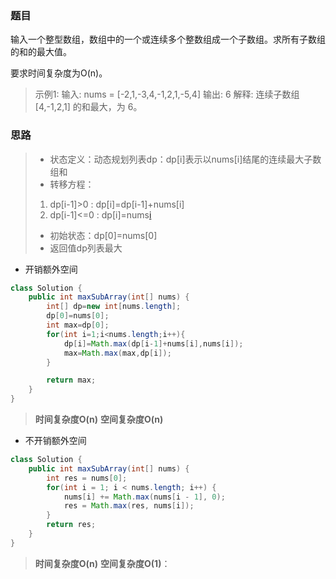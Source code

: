 ### 题目
输入一个整型数组，数组中的一个或连续多个整数组成一个子数组。求所有子数组的和的最大值。

要求时间复杂度为O(n)。

>示例1:
>输入: nums = [-2,1,-3,4,-1,2,1,-5,4]
>输出: 6
>解释: 连续子数组 [4,-1,2,1] 的和最大，为 6。

### 思路
>- 状态定义：动态规划列表dp：dp[i]表示以nums[i]结尾的连续最大子数组和
>- 转移方程：
>1. dp[i-1]>0 : dp[i]=dp[i-1]+nums[i]
>2. dp[i-1]<=0 : dp[i]=nums[i](加个负数还不如不加大) 
>- 初始状态：dp[0]=nums[0]
>- 返回值dp列表最大

- 开销额外空间
```java
class Solution {
    public int maxSubArray(int[] nums) {
        int[] dp=new int[nums.length];
        dp[0]=nums[0];
        int max=dp[0];
        for(int i=1;i<nums.length;i++){
            dp[i]=Math.max(dp[i-1]+nums[i],nums[i]);
            max=Math.max(max,dp[i]);
        }

        return max;
    }
}
```
>**时间复杂度O(n)**
>**空间复杂度O(n)**

- 不开销额外空间
```java
class Solution {
    public int maxSubArray(int[] nums) {
        int res = nums[0];
        for(int i = 1; i < nums.length; i++) {
            nums[i] += Math.max(nums[i - 1], 0);
            res = Math.max(res, nums[i]);
        }
        return res;
    }
}
```

>**时间复杂度O(n)**
>**空间复杂度O(1)**：
